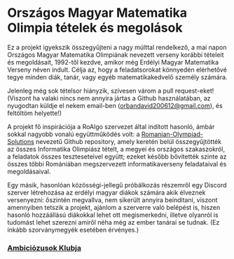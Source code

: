 # Országos Magyar Matematika Olimpia tételek és megolások

Ez a projekt igyekszik összegyűjteni a nagy múlttal rendelkező, a mai napon Országos Magyar Matematika Olimpiának nevezett verseny korábbi tételeit és megoldásait, 1992-től kezdve, amikor még Erdélyi Magyar Matematika Verseny néven indult. Célja az, hogy a feladatsorokat könnyedén elérhetővé tegye minden diák, tanár, vagy egyéb matematikakedvelő személy számára. 

Jelenleg még sok tételsor hiányzik, szívesen várom a pull request-eket! (Viszont ha valaki nincs nem annyira jártas a Github használatában, az nyugodtan küldje el nekem email-ben (orbandavid200612@gmail.com), és feltöltöm helyette!)

A projekt fő inspirációja a RoAlgo szervezet által indított hasonló, ámbár sokkal nagyobb vonalú együttműködés volt: a [Romanian-Olympiad-Solutions](https://github.com/roalgo-discord/Romanian-Olympiad-Solutions/tree/main) nevezetű Github repository, amely keretén belül összegyűjtötték az összes Informatika Olimpiász tételt, a megyei és országos szakaszokról, a feladatok összes teszteseteivel együtt; ezeket később bővítették szinte az összes többi Romániában megszervezett informatikaverseny feladataival és megoldásaival.

Egy másik, hasonlóan közösségi-jellegű próbálkozás részemről egy Discord szerver létrehozása az erdélyi magyar diákok számára akik élveznek versenyezni: őszintén megvallva, nem sikerült annyira beínditani, viszont amennyiben tetszik a projekt, ajánlom a szerverre való belépést is, hiszen hasonló hozzáállású diákokkal lehet ott megismerkedni, illetve olyanról is tudomást lehet szerezni amiről néha még az ember tanárai se tudnak. (Ez inkább szorványmegyék esetében érvényes.)

### [Ambiciózusok Klubja](https://discord.gg/uJJgJG4ASZ)

